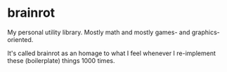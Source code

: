 # brainrot

My personal utility library. Mostly math and mostly games- and graphics-oriented.

It's called brainrot as an homage to what I feel whenever I re-implement these (boilerplate) things 1000 times.